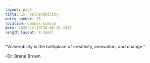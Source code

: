 ```yaml
---
layout: post
title: 15. Vulnerability
entry_number: 15
location: Campus Luminy
date: 2020-12-13T16:06:28.743Z
length_layout: X-Small
---
```

“Vulnerability is the birthplace of creativity, innovation, and change.” 

–Dr. Brené Brown 